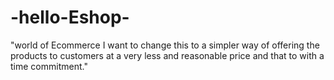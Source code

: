 # -hello-Eshop-
"world of Ecommerce I want to change this to a simpler way of offering the products to customers at a very less and reasonable price and that to with a time commitment."
